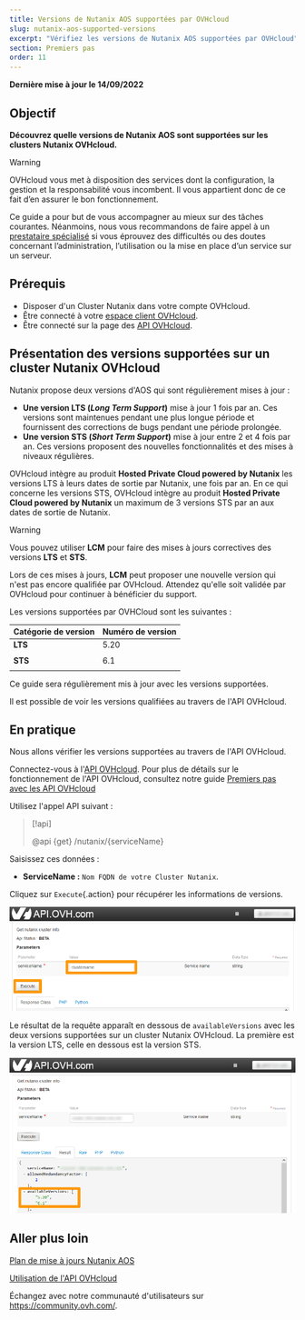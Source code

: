```yaml
---
title: Versions de Nutanix AOS supportées par OVHcloud
slug: nutanix-aos-supported-versions
excerpt: "Vérifiez les versions de Nutanix AOS supportées par OVHcloud"
section: Premiers pas
order: 11
---
```


**Dernière mise à jour le 14/09/2022**

## Objectif

**Découvrez quelle versions de Nutanix AOS sont supportées sur les clusters Nutanix OVHcloud.**

> [!warning]
> OVHcloud vous met à disposition des services dont la configuration, la gestion et la responsabilité vous incombent. Il vous appartient donc de ce fait d’en assurer le bon fonctionnement.
>
> Ce guide a pour but de vous accompagner au mieux sur des tâches courantes. Néanmoins, nous vous recommandons de faire appel à un [prestataire spécialisé](https://partner.ovhcloud.com/fr/) si vous éprouvez des difficultés ou des doutes concernant l’administration, l’utilisation ou la mise en place d’un service sur un serveur.
>

## Prérequis

- Disposer d'un Cluster Nutanix dans votre compte OVHcloud.
- Être connecté à votre [espace client OVHcloud](https://www.ovh.com/auth/?action=gotomanager&from=https://www.ovh.com/fr/&ovhSubsidiary=fr).
- Être connecté sur la page des [API OVHcloud](https://api.ovh.com/).

## Présentation des versions supportées sur un cluster Nutanix OVHcloud

Nutanix propose deux versions d'AOS qui sont régulièrement mises à jour :

- **Une version LTS (*Long Term Support*)** mise à jour 1 fois par an. Ces versions sont maintenues pendant une plus longue période et fournissent des corrections de bugs pendant une période prolongée.
- **Une version STS (*Short Term Support*)** mise à jour entre 2 et 4 fois par an. Ces versions proposent des nouvelles fonctionnalités et des mises à niveaux régulières.

OVHcloud intègre au produit **Hosted Private Cloud powered by Nutanix** les versions LTS à leurs dates de sortie par Nutanix, une fois par an. En ce qui concerne les versions STS, OVHcloud intègre au produit **Hosted Private Cloud powered by Nutanix** un maximum de 3 versions STS par an aux dates de sortie de Nutanix.

> [!warning]
>
> Vous pouvez utiliser **LCM** pour faire des mises à jours correctives des versions **LTS** et **STS**.
> 
> Lors de ces mises à jours, **LCM** peut proposer une nouvelle version qui n'est pas encore qualifiée par OVHcloud. Attendez qu'elle soit validée par OVHcloud pour continuer à bénéficier du support.
>

Les versions supportées par OVHCloud sont les suivantes :

| Catégorie de version          | Numéro de version                      | 
| ----------------------------- | -------------------------------------- | 
| **LTS**                       | 5.20                                   |               
|                               |                                        | 
| **STS**                       | 6.1                                    | 
|                               |                                        |

Ce guide sera régulièrement mis à jour avec les versions supportées. 

Il est possible de voir les versions qualifiées au travers de l'API OVHcloud. 

## En pratique

Nous allons vérifier les versions supportées au travers de l'API OVHcloud.

Connectez-vous à l'[API OVHcloud](https://api.ovh.com). Pour plus de détails sur le fonctionnement de l'API OVHcloud, consultez notre guide [Premiers pas avec les API OVHcloud](https://docs.ovh.com/fr/api/first-steps-with-ovh-api/.)

Utilisez l'appel API suivant :

> [!api]
>
> @api {get} /nutanix/{serviceName}
>

Saisissez ces données :

- **ServiceName :** `Nom FQDN de votre Cluster Nutanix`.

Cliquez sur `Execute`{.action} pour récupérer les informations de versions.

![01 Get version 01](images/01-get-supported-version01.png)

Le résultat de la requête apparaît en dessous de `availableVersions` avec les deux versions supportées sur un cluster Nutanix OVHcloud. La première est la version LTS, celle en dessous est la version STS.

![01 Get version 02](images/01-get-supported-version02.png)

## Aller plus loin

[Plan de mise à jours Nutanix AOS](https://portal.nutanix.com/page/documents/kbs/details?targetId=kA00e000000LIi9CAG)

[Utilisation de l'API OVHcloud](https://docs.ovh.com/fr/api/)

Échangez avec notre communauté d'utilisateurs sur <https://community.ovh.com/>.
